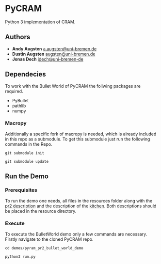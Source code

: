 # PyCRAM

Python 3 implementation of CRAM.

## Authors

* **Andy Augsten** <a.augsten@uni-bremen.de>
* **Dustin Augsten** <augsten@uni-bremen.de>
* **Jonas Dech** <jdech@uni-bremen-de>

## Dependecies
To work with the Bullet World of PyCRAM the follwing packages are required.
* PyBullet
* pathlib
* numpy

### Macropy

Additionally a specific fork of macropy is needed, which is already included in this repo as a submodule.
To get this submodule just run the following commands in the Repo. 
```
git submodule init
```

```
git submodule update
```

## Run the Demo
### Prerequisites
To run the demo one needs, all files in the resources folder along with the [pr2 description](https://github.com/PR2/pr2_common/tree/melodic-devel/pr2_description) and the description of the [kitchen](https://github.com/code-iai/iai_maps/tree/master/iai_kitchen). Both descriptions should be placed in the resource directory.

### Execute
To execute the BulletWorld demo only a few commands are necessary.
Firstly navigate to the cloned PyCRAM repo.
```
cd demos/pyram_pr2_bullet_world_demo
```
```
python3 run.py
```
